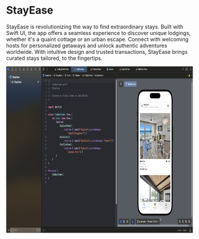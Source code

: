 

# StayEase

StayEase is revolutionizing the way to find extraordinary stays. Built with Swift UI, the app offers a seamless experience to discover unique lodgings, whether it's a quaint cottage or an urban escape. Connect with welcoming hosts for personalized getaways and unlock authentic adventures worldwide. With intuitive design and trusted transactions, StayEase brings curated stays tailored, to the fingertips.

  <img width="900" height = "450" src="https://github.com/vishalverma865/StayEase/blob/58a04febb3313445c90030e3c81a87ef45a1d6a9/Home.png" alt="Project Image"  align="left">


